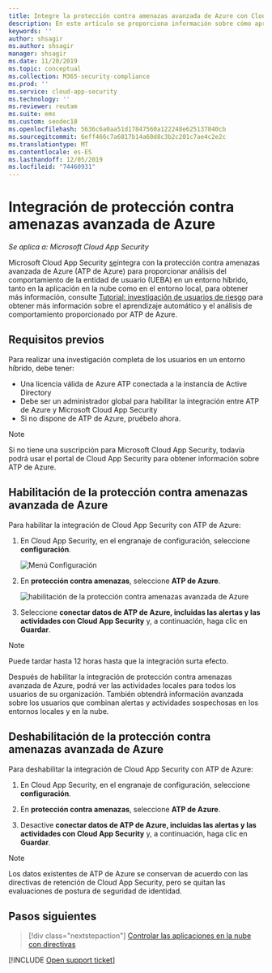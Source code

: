 ```yaml
---
title: Integre la protección contra amenazas avanzada de Azure con Cloud App Security
description: En este artículo se proporciona información sobre cómo aprovechar la información sobre protección contra amenazas avanzada de Azure en Cloud App Security para la detección de riesgos híbridas.
keywords: ''
author: shsagir
ms.author: shsagir
manager: shsagir
ms.date: 11/20/2019
ms.topic: conceptual
ms.collection: M365-security-compliance
ms.prod: ''
ms.service: cloud-app-security
ms.technology: ''
ms.reviewer: reutam
ms.suite: ems
ms.custom: seodec18
ms.openlocfilehash: 5636c6a0aa51d17847560a122248e625137840cb
ms.sourcegitcommit: 6eff466c7a6817b14a60d8c3b2c201c7ae4c2e2c
ms.translationtype: MT
ms.contentlocale: es-ES
ms.lasthandoff: 12/05/2019
ms.locfileid: "74460931"
---
```

# <a name="azure-advanced-threat-protection-integration"></a>Integración de protección contra amenazas avanzada de Azure

*Se aplica a: Microsoft Cloud App Security*

Microsoft Cloud App Security [se](https://docs.microsoft.com/azure-advanced-threat-protection/what-is-atp)integra con la protección contra amenazas avanzada de Azure (ATP de Azure) para proporcionar análisis del comportamiento de la entidad de usuario (UEBA) en un entorno híbrido, tanto en la aplicación en la nube como en el entorno local, para obtener más información, consulte [Tutorial: investigación de usuarios de riesgo](tutorial-ueba.md) para obtener más información sobre el aprendizaje automático y el análisis de comportamiento proporcionado por ATP de Azure.

## <a name="prerequisites"></a>Requisitos previos

Para realizar una investigación completa de los usuarios en un entorno híbrido, debe tener:

- Una licencia válida de Azure ATP conectada a la instancia de Active Directory
- Debe ser un administrador global para habilitar la integración entre ATP de Azure y Microsoft Cloud App Security
- Si no dispone de ATP de Azure, pruébelo ahora.

>[!NOTE]
>Si no tiene una suscripción para Microsoft Cloud App Security, todavía podrá usar el portal de Cloud App Security para obtener información sobre ATP de Azure.

## <a name="enable-azure-advanced-threat-protection"></a>Habilitación de la protección contra amenazas avanzada de Azure

Para habilitar la integración de Cloud App Security con ATP de Azure:

1. En Cloud App Security, en el engranaje de configuración, seleccione **configuración**.

   ![Menú Configuración](media/azip-system-settings.png)

1. En **protección contra amenazas**, seleccione **ATP de Azure**.

    ![habilitación de la protección contra amenazas avanzada de Azure](media/aatp-integration.png)

1. Seleccione **conectar datos de ATP de Azure, incluidas las alertas y las actividades con Cloud App Security** y, a continuación, haga clic en **Guardar**.

> [!NOTE]
> Puede tardar hasta 12 horas hasta que la integración surta efecto.

Después de habilitar la integración de protección contra amenazas avanzada de Azure, podrá ver las actividades locales para todos los usuarios de su organización. También obtendrá información avanzada sobre los usuarios que combinan alertas y actividades sospechosas en los entornos locales y en la nube.

## <a name="disable-azure-advanced-threat-protection"></a>Deshabilitación de la protección contra amenazas avanzada de Azure

Para deshabilitar la integración de Cloud App Security con ATP de Azure:

1. En Cloud App Security, en el engranaje de configuración, seleccione **configuración**.

1. En **protección contra amenazas**, seleccione **ATP de Azure**.

1. Desactive **conectar datos de ATP de Azure, incluidas las alertas y las actividades con Cloud App Security** y, a continuación, haga clic en **Guardar**.

> [!NOTE]
> Los datos existentes de ATP de Azure se conservan de acuerdo con las directivas de retención de Cloud App Security, pero se quitan las evaluaciones de postura de seguridad de identidad.

## <a name="next-steps"></a>Pasos siguientes

> [!div class="nextstepaction"]
> [Controlar las aplicaciones en la nube con directivas](control-cloud-apps-with-policies.md)

[!INCLUDE [Open support ticket](includes/support.md)]

